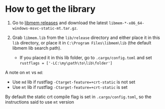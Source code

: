 # How to get the library

1. Go to [libmem releases](https://github.com/rdbo/libmem/releases) and download the latest `libmem-*-x86_64-windows-msvc-static-mt.tar.gz`.

2. Grab `libmem.lib` from the `lib/release` directory and either place it in this `lib` directory, or place it in `C:\Program Files\libmem\lib` (the default libmem lib search path).
    - If you placed it in this lib folder, go to `.cargo/config.toml` and set `rustflags = ['-LC:\my\path\to\lib\folder']`

A note on `mt` vs `md`:
- Use `md` lib if rustflag `-Ctarget-feature=+crt-static` is not set
- Use `mt` lib if rustflag `-Ctarget-feature=+crt-static` is set

By default the static crt compile flag is set in `.cargo/config.toml`, so the instructions said to use `mt` version
